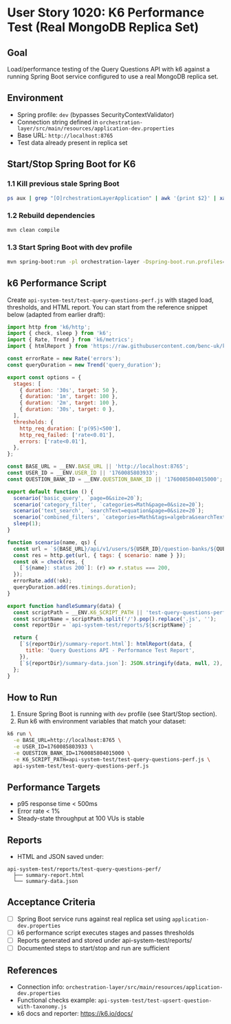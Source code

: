 # User Story 1020: K6 Performance Test (Real MongoDB Replica Set)

## Goal
Load/performance testing of the Query Questions API with k6 against a running Spring Boot service configured to use a real MongoDB replica set.

## Environment
- Spring profile: `dev` (bypasses SecurityContextValidator)
- Connection string defined in `orchestration-layer/src/main/resources/application-dev.properties`
- Base URL: `http://localhost:8765`
- Test data already present in replica set

## Start/Stop Spring Boot for K6

### 1.1 Kill previous stale Spring Boot
```bash
ps aux | grep "[O]rchestrationLayerApplication" | awk '{print $2}' | xargs -r kill -9
```

### 1.2 Rebuild dependencies
```bash
mvn clean compile
```

### 1.3 Start Spring Boot with dev profile
```bash
mvn spring-boot:run -pl orchestration-layer -Dspring-boot.run.profiles=dev
```

## k6 Performance Script
Create `api-system-test/test-query-questions-perf.js` with staged load, thresholds, and HTML report. You can start from the reference snippet below (adapted from earlier draft):

```javascript
import http from 'k6/http';
import { check, sleep } from 'k6';
import { Rate, Trend } from 'k6/metrics';
import { htmlReport } from 'https://raw.githubusercontent.com/benc-uk/k6-reporter/main/dist/bundle.js';

const errorRate = new Rate('errors');
const queryDuration = new Trend('query_duration');

export const options = {
  stages: [
    { duration: '30s', target: 50 },
    { duration: '1m', target: 100 },
    { duration: '2m', target: 100 },
    { duration: '30s', target: 0 },
  ],
  thresholds: {
    http_req_duration: ['p(95)<500'],
    http_req_failed: ['rate<0.01'],
    errors: ['rate<0.01'],
  },
};

const BASE_URL = __ENV.BASE_URL || 'http://localhost:8765';
const USER_ID = __ENV.USER_ID || '1760085803933';
const QUESTION_BANK_ID = __ENV.QUESTION_BANK_ID || '1760085804015000';

export default function () {
  scenario('basic_query', `page=0&size=20`);
  scenario('category_filter', `categories=Math&page=0&size=20`);
  scenario('text_search', `searchText=equation&page=0&size=20`);
  scenario('combined_filters', `categories=Math&tags=algebra&searchText=solve&page=0&size=10`);
  sleep(1);
}

function scenario(name, qs) {
  const url = `${BASE_URL}/api/v1/users/${USER_ID}/question-banks/${QUESTION_BANK_ID}/questions?${qs}`;
  const res = http.get(url, { tags: { scenario: name } });
  const ok = check(res, {
    [`${name}: status 200`]: (r) => r.status === 200,
  });
  errorRate.add(!ok);
  queryDuration.add(res.timings.duration);
}

export function handleSummary(data) {
  const scriptPath = __ENV.K6_SCRIPT_PATH || 'test-query-questions-perf.js';
  const scriptName = scriptPath.split('/').pop().replace('.js', '');
  const reportDir = `api-system-test/reports/${scriptName}`;

  return {
    [`${reportDir}/summary-report.html`]: htmlReport(data, {
      title: 'Query Questions API - Performance Test Report',
    }),
    [`${reportDir}/summary-data.json`]: JSON.stringify(data, null, 2),
  };
}
```

## How to Run

1) Ensure Spring Boot is running with `dev` profile (see Start/Stop section).
2) Run k6 with environment variables that match your dataset:

```bash
k6 run \
  -e BASE_URL=http://localhost:8765 \
  -e USER_ID=1760085803933 \
  -e QUESTION_BANK_ID=1760085804015000 \
  -e K6_SCRIPT_PATH=api-system-test/test-query-questions-perf.js \
  api-system-test/test-query-questions-perf.js
```

## Performance Targets
- p95 response time < 500ms
- Error rate < 1%
- Steady-state throughput at 100 VUs is stable

## Reports
- HTML and JSON saved under:
```
api-system-test/reports/test-query-questions-perf/
  ├── summary-report.html
  └── summary-data.json
```

## Acceptance Criteria
- [ ] Spring Boot service runs against real replica set using `application-dev.properties`
- [ ] k6 performance script executes stages and passes thresholds
- [ ] Reports generated and stored under api-system-test/reports/
- [ ] Documented steps to start/stop and run are sufficient

## References
- Connection info: `orchestration-layer/src/main/resources/application-dev.properties`
- Functional checks example: `api-system-test/test-upsert-question-with-taxonomy.js`
- k6 docs and reporter: https://k6.io/docs/
